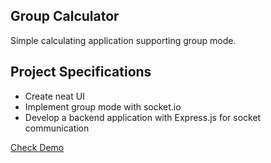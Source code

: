 ## Group Calculator

Simple calculating application supporting group mode.

## Project Specifications

- Create neat UI
- Implement group mode with socket.io
- Develop a backend application with Express.js for socket communication

[Check Demo](https://wwdbsh.github.io/vanilla-js-projects/projects/)